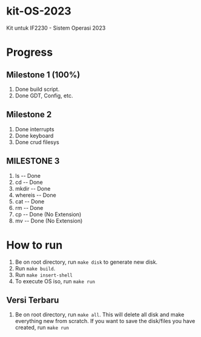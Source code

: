 # kit-OS-2023
Kit untuk IF2230 - Sistem Operasi 2023

# Progress
## Milestone 1 (100%)
1. Done build script.
2. Done GDT, Config, etc.

## Milestone 2 
1. Done interrupts
2. Done keyboard
3. Done crud filesys 

## MILESTONE 3
1. ls -- Done
2. cd -- Done
3. mkdir -- Done
4. whereis -- Done 
5. cat -- Done 
6. rm -- Done 
7. cp -- Done (No Extension)
8. mv -- Done (No Extension)

# How to run
1. Be on root directory, run `make disk` to generate new disk.
2. Run `make build`.
3. Run `make insert-shell`
4. To execute OS iso, run `make run`

## Versi Terbaru
1. Be on root directory, run `make all`. This will delete all disk and make everything new from scratch. If you want to save the disk/files you have created, run `make run`

